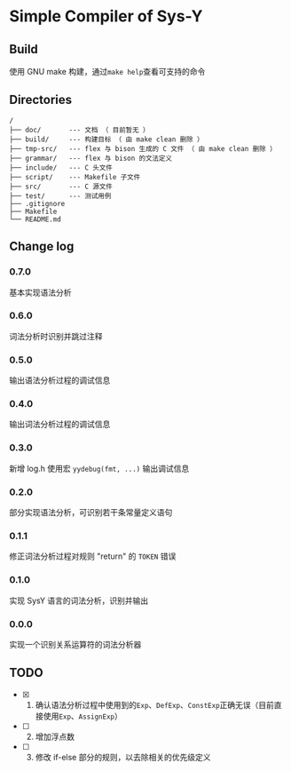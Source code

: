 # Simple Compiler of Sys-Y

## Build

使用 GNU make 构建，通过`make help`查看可支持的命令

## Directories

    /
    ├── doc/       --- 文档 （ 目前暂无 ）
    ├── build/     --- 构建目标 （ 由 make clean 删除 ）
    ├── tmp-src/   --- flex 与 bison 生成的 C 文件 （ 由 make clean 删除 ）
    ├── grammar/   --- flex 与 bison 的文法定义
    ├── include/   --- C 头文件
    ├── script/    --- Makefile 子文件
    ├── src/       --- C 源文件
    ├── test/      --- 测试用例
    ├── .gitignore
    ├── Makefile
    └── README.md

## Change log

### 0.7.0

基本实现语法分析

### 0.6.0

词法分析时识别并跳过注释

### 0.5.0

输出语法分析过程的调试信息

### 0.4.0

输出词法分析过程的调试信息

### 0.3.0

新增 log.h 使用宏 `yydebug(fmt, ...)` 输出调试信息

### 0.2.0

部分实现语法分析，可识别若干条常量定义语句

### 0.1.1

修正词法分析过程对规则 "return" 的 `TOKEN` 错误

### 0.1.0

实现 SysY 语言的词法分析，识别并输出

### 0.0.0

实现一个识别关系运算符的词法分析器

## TODO

- [x] 1. 确认语法分析过程中使用到的`Exp`、`DefExp`、`ConstExp`正确无误（目前直接使用`Exp`、`AssignExp`）
- [ ] 2. 增加浮点数
- [ ] 3. 修改 if-else 部分的规则，以去除相关的优先级定义
